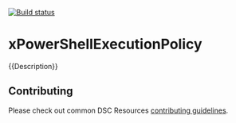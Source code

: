 [![Build status](https://ci.appveyor.com/api/projects/status/y2ohjd5q86oagghu/branch/master?svg=true)](https://ci.appveyor.com/project/PowerShell/xpowershellexecutionpolicy/branch/master)

# xPowerShellExecutionPolicy

{{Description}}

## Contributing
Please check out common DSC Resources [contributing guidelines](https://github.com/PowerShell/DscResource.Kit/blob/master/CONTRIBUTING.md).
